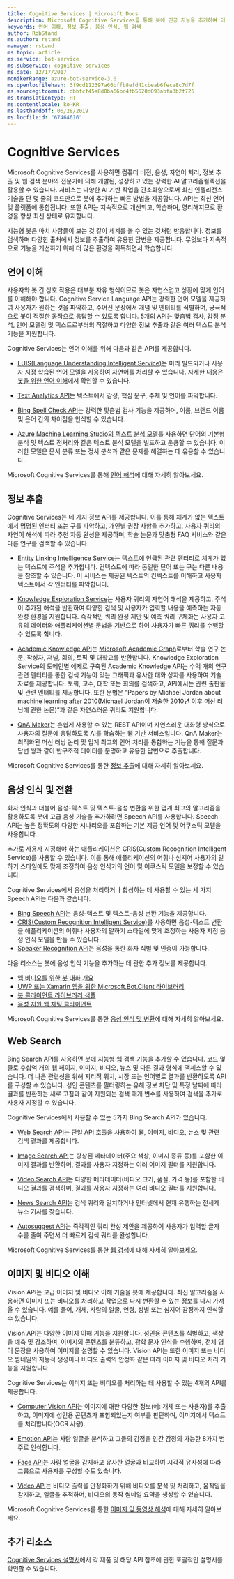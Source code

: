 ```yaml
---
title: Cognitive Services | Microsoft Docs
description: Microsoft Cognitive Services를 통해 봇에 인공 지능을 추가하여 더 유용하고 매력적으로 만드는 방법에 대해 알아봅니다.
keywords: 언어 이해, 정보 추출, 음성 인식, 웹 검색
author: RobStand
ms.author: rstand
manager: rstand
ms.topic: article
ms.service: bot-service
ms.subservice: cognitive-services
ms.date: 12/17/2017
monikerRange: azure-bot-service-3.0
ms.openlocfilehash: 3f9cd112397a66bffb8efd41cbeab6feca8c7d7f
ms.sourcegitcommit: dbbfcf45a8d0ba66bd4fb5620d093abfa3b2f725
ms.translationtype: HT
ms.contentlocale: ko-KR
ms.lasthandoff: 06/28/2019
ms.locfileid: "67464616"
---
```

# <a name="cognitive-services"></a>Cognitive Services

Microsoft Cognitive Services를 사용하면 컴퓨터 비전, 음성, 자연어 처리, 정보 추출 및 웹 검색 분야의 전문가에 의해 개발된, 성장하고 있는 강력한 AI 알고리즘컬렉션을 활용할 수 있습니다. 서비스는 다양한 AI 기반 작업을 간소화함으로써 최신 인텔리전스 기술을 단 몇 줄의 코드만으로 봇에 추가하는 빠른 방법을 제공합니다. API는 최신 언어 및 플랫폼에 통합됩니다. 또한 API는 지속적으로 개선되고, 학습하며, 영리해지므로 환경을 항상 최신 상태로 유지합니다. 

지능형 봇은 마치 사람들이 보는 것 같이 세계를 볼 수 있는 것처럼 반응합니다. 정보를 검색하며 다양한 출처에서 정보를 추출하여 유용한 답변을 제공합니다. 무엇보다 지속적으로 기능을 개선하기 위해 더 많은 환경을 획득하면서 학습합니다. 

## <a name="language-understanding"></a>언어 이해

사용자와 봇 간 상호 작용은 대부분 자유 형식이므로 봇은 자연스럽고 상황에 맞게 언어를 이해해야 합니다. Cognitive Service Language API는 강력한 언어 모델을 제공하여 사용자가 원하는 것을 파악하고, 주어진 문장에서 개념 및 엔터티를 식별하며, 궁극적으로 봇이 적절한 동작으로 응답할 수 있도록 합니다. 5개의 API는 맞춤법 검사, 감정 분석, 언어 모델링 및 텍스트로부터의 적절하고 다양한 정보 추출과 같은 여러 텍스트 분석 기능을 지원합니다. 

Cognitive Services는 언어 이해를 위해 다음과 같은 API를 제공합니다.

- <a href="https://www.microsoft.com/cognitive-services/language-understanding-intelligent-service-luis" target="_blank">LUIS(Language Understanding Intelligent Service)</a>는 미리 빌드되거나 사용자 지정 학습된 언어 모델을 사용하여 자연어를 처리할 수 있습니다. 자세한 내용은 [봇을 위한 언어 이해](v4sdk/bot-builder-concept-luis.md)에서 확인할 수 있습니다.

- <a href="https://www.microsoft.com/cognitive-services/text-analytics-api" target="_blank">Text Analytics API</a>는 텍스트에서 감성, 핵심 문구, 주제 및 언어를 파악합니다.

- <a href="https://www.microsoft.com/cognitive-services/bing-spell-check-api" target="_blank">Bing Spell Check API</a>는 강력한 맞춤법 검사 기능을 제공하며, 이름, 브랜드 이름 및 은어 간의 차이점을 인식할 수 있습니다.

- <a href="https://docs.microsoft.com/azure/machine-learning/studio/text-analytics-module-tutorial" target ="_blank">Azure Machine Learning Studio의 텍스트 분석 모델</a>를 사용하면 단어의 기본형 분석 및 텍스트 전처리와 같은 텍스트 분석 모델을 빌드하고 운용할 수 있습니다. 이러한 모델은 문서 분류 또는 정서 분석과 같은 문제를 해결하는 데 유용할 수 있습니다.

Microsoft Cognitive Services를 통해 [언어 해석][language]에 대해 자세히 알아보세요.

## <a name="knowledge-extraction"></a>정보 추출

Cognitive Services는 네 가지 정보 API를 제공합니다. 이를 통해 체계가 없는 텍스트에서 명명된 엔터티 또는 구를 파악하고, 개인별 권장 사항을 추가하고, 사용자 쿼리의 자연어 해석에 따라 추천 자동 완성을 제공하며, 학술 논문과 맞춤형 FAQ 서비스와 같은 다른 연구를 검색할 수 있습니다.

- <a href="https://www.microsoft.com/cognitive-services/entity-linking-intelligence-service" target="_blank">Entity Linking Intelligence Service</a>는 텍스트에 언급된 관련 엔터티로 체계가 없는 텍스트에 주석을 추가합니다. 컨텍스트에 따라 동일한 단어 또는 구는 다른 내용을 참조할 수 있습니다. 이 서비스는 제공된 텍스트의 컨텍스트를 이해하고 사용자 텍스트에서 각 엔터티를 파악합니다.    

- <a href="https://www.microsoft.com/cognitive-services/knowledge-exploration-service" target="_blank">Knowledge Exploration Service</a>는 사용자 쿼리의 자연어 해석을 제공하고, 주석이 추가된 해석을 반환하여 다양한 검색 및 사용자가 입력할 내용을 예측하는 자동 완성 환경을 지원합니다. 즉각적인 쿼리 완성 제안 및 예측 쿼리 구체화는 사용자 고유의 데이터와 애플리케이션별 문법을 기반으로 하여 사용자가 빠른 쿼리를 수행할 수 있도록 합니다.    

- <a href="https://www.microsoft.com/cognitive-services/academic-knowledge-api" target="_blank">Academic Knowledge API</a>는 <a href="https://www.microsoft.com/research/project/microsoft-academic-graph/" target="_blank">Microsoft Academic Graph</a>로부터 학술 연구 논문, 작성자, 저널, 회의, 토픽 및 대학교를 반환합니다. Knowledge Exploration Service의 도메인별 예제로 구축된 Academic Knowledge API는 수억 개의 연구 관련 엔터티를 통한 검색 기능이 있는 그래픽과 유사한 대화 상자를 사용하여 기술 자료를 제공합니다. 토픽, 교수, 대학 또는 회의를 검색하고, API에서는 관련 출판물 및 관련 엔터티를 제공합니다. 또한 문법은 “Papers by Michael Jordan about machine learning after 2010(Michael Jordan이 저술한 2010년 이후 머신 러닝에 관한 논문)”과 같은 자연스러운 쿼리도 지원합니다.

- <a href="https://qnamaker.ai" target="_blank">QnA Maker</a>는 손쉽게 사용할 수 있는 REST API이며 자연스러운 대화형 방식으로 사용자의 질문에 응답하도록 AI를 학습하는 웹 기반 서비스입니다. QnA Maker는 최적화된 머신 러닝 논리 및 업계 최고의 언어 처리를 통합하는 기능을 통해 질문과 답변 쌍과 같이 반구조적 데이터를 분명하고 유용한 답변으로 추출합니다.

Microsoft Cognitive Services를 통한 [정보 추출][knowledge]에 대해 자세히 알아보세요.

## <a name="speech-recognition-and-conversion"></a>음성 인식 및 전환

화자 인식과 더불어 음성-텍스트 및 텍스트-음성 변환을 위한 업계 최고의 알고리즘을 활용하도록 봇에 고급 음성 기술을 추가하려면 Speech API를 사용합니다. Speech API는 높은 정확도의 다양한 시나리오를 포함하는 기본 제공 언어 및 어쿠스틱 모델을 사용합니다. 

추가로 사용자 지정해야 하는 애플리케이션은 CRIS(Custom Recognition Intelligent Service)를 사용할 수 있습니다. 이를 통해 애플리케이션의 어휘나 심지어 사용자의 말하기 스타일에도 맞게 조정하여 음성 인식기의 언어 및 어쿠스틱 모델을 보정할 수 있습니다.

Cognitive Services에서 음성을 처리하거나 합성하는 데 사용할 수 있는 세 가지 Speech API는 다음과 같습니다.

- <a href="https://www.microsoft.com/cognitive-services/speech-api" target="_blank">Bing Speech API</a>는 음성-텍스트 및 텍스트-음성 변환 기능을 제공합니다.
- <a href="https://www.microsoft.com/cognitive-services/custom-recognition-intelligent-service-cris" target="_blank">CRIS(Custom Recognition Intelligent Service)</a>를 사용하면 음성-텍스트 변환을 애플리케이션의 어휘나 사용자의 말하기 스타일에 맞게 조정하는 사용자 지정 음성 인식 모델을 만들 수 있습니다.
- <a href="https://www.microsoft.com/cognitive-services/speaker-recognition-api" target="_blank">Speaker Recognition API</a>는 음성을 통한 화자 식별 및 인증이 가능합니다.

다음 리소스는 봇에 음성 인식 기능을 추가하는 데 관한 추가 정보를 제공합니다.

* [앱 비디오를 위한 봇 대화 개요](https://channel9.msdn.com/events/Build/2017/P4114)
* [UWP 또는 Xamarin 앱을 위한 Microsoft.Bot.Client 라이브러리](https://aka.ms/BotClient)
* [봇 클라이언트 라이브러리 샘플](https://aka.ms/BotClientSample)
* [음성 지원 웹 채팅 클라이언트](https://aka.ms/BFWebChat)

Microsoft Cognitive Services를 통한 [음성 인식 및 변환][speech]에 대해 자세히 알아보세요.

## <a name="web-search"></a>Web Search

Bing Search API를 사용하면 봇에 지능형 웹 검색 기능을 추가할 수 있습니다. 코드 몇 줄로 수십억 개의 웹 페이지, 이미지, 비디오, 뉴스 및 다른 결과 형식에 액세스할 수 있습니다. 더 나은 관련성을 위해 지리적 위치, 시장 또는 언어별로 결과를 반환하도록 API를 구성할 수 있습니다. 성인 콘텐츠를 필터링하는 유해 정보 차단 및 특정 날짜에 따라 결과를 반환하는 새로 고침과 같이 지원되는 검색 매개 변수를 사용하여 검색을 추가로 사용자 지정할 수 있습니다.

Cognitive Services에서 사용할 수 있는 5가지 Bing Search API가 있습니다.

- <a href="https://www.microsoft.com/cognitive-services/bing-web-search-api" target="_blank">Web Search API</a>는 단일 API 호출을 사용하여 웹, 이미지, 비디오, 뉴스 및 관련 검색 결과를 제공합니다.

- <a href="https://www.microsoft.com/cognitive-services/bing-image-search-api" target="_blank">Image Search API</a>는 향상된 메타데이터(주요 색상, 이미지 종류 등)를 포함한 이미지 결과를 반환하며, 결과를 사용자 지정하는 여러 이미지 필터를 지원합니다.

- <a href="https://www.microsoft.com/cognitive-services/bing-video-search-api" target="_blank">Video Search API</a>는 다양한 메타데이터(비디오 크기, 품질, 가격 등)를 포함한 비디오 결과를 검색하며, 결과를 사용자 지정하는 여러 비디오 필터를 지원합니다.

- <a href="https://www.microsoft.com/cognitive-services/bing-news-search-api" target="_blank">News Search API</a>는 검색 쿼리와 일치하거나 인터넷에서 현재 유행하는 전세계 뉴스 기사를 찾습니다.

- <a href="https://www.microsoft.com/cognitive-services/bing-autosuggest-api" target="_blank">Autosuggest API</a>는 즉각적인 쿼리 완성 제안을 제공하여 사용자가 입력할 글자 수를 줄여 주면서 더 빠르게 검색 쿼리를 완성합니다. 

Microsoft Cognitive Services를 통한 [웹 검색][search]에 대해 자세히 알아보세요.

## <a name="image-and-video-understanding"></a>이미지 및 비디오 이해

Vision API는 고급 이미지 및 비디오 이해 기술을 봇에 제공합니다. 최신 알고리즘을 사용하면 이미지 또는 비디오를 처리하고 작업으로 다시 변환할 수 있는 정보를 다시 가져올 수 있습니다. 예를 들어, 개체, 사람의 얼굴, 연령, 성별 또는 심지어 감정까지 인식할 수 있습니다. 

Vision API는 다양한 이미지 이해 기능을 지원합니다. 성인용 콘텐츠를 식별하고, 색상을 예측 및 강조하며, 이미지의 콘텐츠를 분류하고, 광학 문자 인식을 수행하며, 전체 영어 문장을 사용하여 이미지를 설명할 수 있습니다. Vision API는 또한 이미지 또는 비디오 썸네일의 지능적 생성이나 비디오 출력의 안정화 같은 여러 이미지 및 비디오 처리 기능을 지원합니다.

Cognitive Services는 이미지 또는 비디오를 처리하는 데 사용할 수 있는 4개의 API를 제공합니다.

- <a href="https://www.microsoft.com/cognitive-services/computer-vision-api" target="_blank">Computer Vision API</a>는 이미지에 대한 다양한 정보(예: 개체 또는 사용자)를 추출하고, 이미지에 성인용 콘텐츠가 포함되었는지 여부를 판단하며, 이미지에서 텍스트를 처리합니다(OCR 사용).

- <a href="https://www.microsoft.com/cognitive-services/emotion-api" target="_blank">Emotion API</a>는 사람 얼굴을 분석하고 그들의 감정을 인간 감정의 가능한 8가지 범주로 인식합니다.

- <a href="https://www.microsoft.com/cognitive-services/face-api" target="_blank">Face API</a>는 사람 얼굴을 감지하고 유사한 얼굴과 비교하여 시각적 유사성에 따라 그룹으로 사용자를 구성할 수도 있습니다.

- <a href="https://www.microsoft.com/cognitive-services/video-api" target="_blank">Video API</a>는 비디오 출력을 안정화하기 위해 비디오를 분석 및 처리하고, 움직임을 감지하고, 얼굴을 추적하며, 비디오의 동작 썸네일 요약을 생성할 수 있습니다.

Microsoft Cognitive Services를 통한 [이미지 및 동영상 해석][vision]에 대해 자세히 알아보세요.

## <a name="additional-resources"></a>추가 리소스

<a href="https://docs.microsoft.com/azure/cognitive-services" target="_blank">Cognitive Services 설명서</a>에서 각 제품 및 해당 API 참조에 관한 포괄적인 설명서를 확인할 수 있습니다.

[language]: https://docs.microsoft.com/azure/cognitive-services/luis/home
[search]: https://docs.microsoft.com/azure/cognitive-services/bing-web-search/search-the-web
[vision]: https://docs.microsoft.com/azure/cognitive-services/computer-vision/home
[knowledge]: https://docs.microsoft.com/azure/cognitive-services/kes/overview
[speech]: https://docs.microsoft.com/azure/cognitive-services/speech/home
[location]: https://docs.microsoft.com/azure/cognitive-services/
